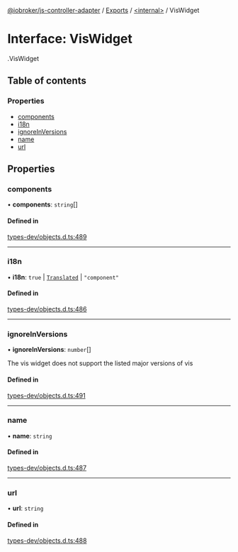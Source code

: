 [@iobroker/js-controller-adapter](../README.md) / [Exports](../modules.md) / [<internal\>](../modules/internal_.md) / VisWidget

# Interface: VisWidget

[<internal>](../modules/internal_.md).VisWidget

## Table of contents

### Properties

- [components](internal_.VisWidget.md#components)
- [i18n](internal_.VisWidget.md#i18n)
- [ignoreInVersions](internal_.VisWidget.md#ignoreinversions)
- [name](internal_.VisWidget.md#name)
- [url](internal_.VisWidget.md#url)

## Properties

### components

• **components**: `string`[]

#### Defined in

[types-dev/objects.d.ts:489](https://github.com/ioBroker/ioBroker.js-controller/blob/5b321f38/packages/types-dev/objects.d.ts#L489)

___

### i18n

• **i18n**: ``true`` \| [`Translated`](../modules/internal_.md#translated) \| ``"component"``

#### Defined in

[types-dev/objects.d.ts:486](https://github.com/ioBroker/ioBroker.js-controller/blob/5b321f38/packages/types-dev/objects.d.ts#L486)

___

### ignoreInVersions

• **ignoreInVersions**: `number`[]

The vis widget does not support the listed major versions of vis

#### Defined in

[types-dev/objects.d.ts:491](https://github.com/ioBroker/ioBroker.js-controller/blob/5b321f38/packages/types-dev/objects.d.ts#L491)

___

### name

• **name**: `string`

#### Defined in

[types-dev/objects.d.ts:487](https://github.com/ioBroker/ioBroker.js-controller/blob/5b321f38/packages/types-dev/objects.d.ts#L487)

___

### url

• **url**: `string`

#### Defined in

[types-dev/objects.d.ts:488](https://github.com/ioBroker/ioBroker.js-controller/blob/5b321f38/packages/types-dev/objects.d.ts#L488)
